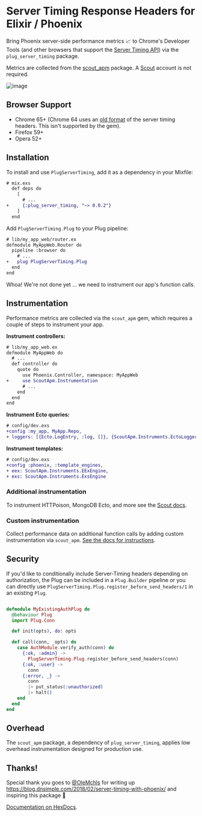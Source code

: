 # Server Timing Response Headers for Elixir / Phoenix

Bring Phoenix server-side performance metrics 📈 to Chrome's Developer Tools (and other browsers that support the [Server Timing API](https://w3c.github.io/server-timing/)) via the `plug_server_timing` package. 

Metrics are collected from the [scout_apm](https://github.com/scoutapp/scout_apm_elixir) package. A [Scout](https://scoutapp.com) account is not required.

![image](https://s3-us-west-1.amazonaws.com/scout-blog/elixir_server_timing.png)

## Browser Support

- Chrome 65+ (Chrome 64 uses an [old format](https://github.com/scoutapp/ruby_server_timing/issues/5#issuecomment-370504687) of the server timing headers. This isn't supported by the gem).
- Firefox 59+
- Opera 52+

## Installation

To install and use `PlugServerTiming`, add it as a dependency in your Mixfile:

```diff
# mix.exs
  def deps do
    [
      # ...
+     {:plug_server_timing, "~> 0.0.2"}
    ]
  end
```

Add `PlugServerTiming.Plug` to your Plug pipeline: 

```diff
# lib/my_app_web/router.ex
defmodule MyAppWeb.Router do
  pipeline :browser do
    # ...
+   plug PlugServerTiming.Plug
  end
end
```

Whoa! We're not done yet ... we need to instrument our app's function calls.

## Instrumentation

Performance metrics are collected via the `scout_apm` gem, which requires a couple of steps to instrument your app.

__Instrument controllers:__

```diff
# lib/my_app_web.ex
defmodule MyAppWeb do
  # ...
  def controller do
    quote do
      use Phoenix.Controller, namespace: MyAppWeb
+     use ScoutApm.Instrumentation
      # ...
    end
  end
end
```

__Instrument Ecto queries:__

```diff
# config/dev.exs
+config :my_app, MyApp.Repo,
+ loggers: [{Ecto.LogEntry, :log, []}, {ScoutApm.Instruments.EctoLogger, :log, []}]
```

__Instrument templates:__

```diff
# config/dev.exs
+config :phoenix, :template_engines,
+ eex: ScoutApm.Instruments.EExEngine,
+ exs: ScoutApm.Instruments.ExsEngine
```

### Additional instrumentation

To instrument HTTPoison, MongoDB Ecto, and more see the [Scout docs](http://help.apm.scoutapp.com/#instrumenting-common-libraries).

### Custom instrumentation

Collect performance data on additional function calls by adding custom instrumentation via `scout_apm`. [See the docs for instructions](http://help.apm.scoutapp.com/#elixir-custom-instrumentation).

## Security

If you'd like to conditionally include Server-Timing headers depending on authorization, the Plug can be included in a `Plug.Builder` pipeline or you can directly use `PlugServerTiming.Plug.register_before_send_headers/1` in an existing `Plug`.

```elixir

defmodule MyExistingAuthPlug do
  @behaviour Plug
  import Plug.Conn

  def init(opts), do: opts

  def call(conn, _opts) do
    case AuthModule.verify_auth(conn) do
      {:ok, :admin} ->
        PlugServerTiming.Plug.register_before_send_headers(conn)
      {:ok, :user} ->
        conn
      {:error, _} ->
        conn
        |> put_status(:unauthorized)
        |> halt()
    end
  end
end
```

## Overhead

The `scout_apm` package, a dependency of `plug_server_timing`, applies low overhead instrumentation designed for production use.

## Thanks!

Special thank you goes to [@OleMchls](https://github.com/OleMchls) for writing up https://blog.dnsimple.com/2018/02/server-timing-with-phoenix/ and inspiring this package 💖

[Documentation on HexDocs](https://hexdocs.pm/plug_server_timing).
